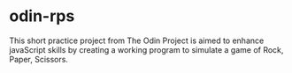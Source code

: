 # odin-rps
This short practice project from The Odin Project is aimed to enhance javaScript skills by creating a working program to simulate a game of Rock, Paper, Scissors.
